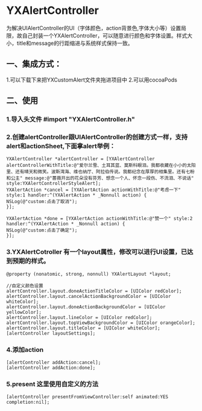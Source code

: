 # YXAlertController
为解决UIAlertController的UI（字体颜色，action背景色,字体大小等）设置局限，故自己封装一个YXAlertController，可以随意进行颜色和字体设置。样式大小，title和message的行距缩进与系统样式保持一致。
## 一、集成方式：
1.可以下载下来把YXCustomAlert文件夹拖进项目中
2.可以用cocoaPods
## 二、使用
### 1.导入头文件 #import "YXAlertController.h"
### 2.创建alertController跟UIAlertController的创建方式一样，支持alert和actionSheet,下面拿alert举例：
	YXAlertController *alertController = [YXAlertController alertControllerWithTitle:@"爱尔兰雪、土耳其蓝、莫斯科眼泪。我都收藏在小小的太阳里、还有晴天和微笑。波斯湾海、维也纳厅、阿拉伯传说。我都纪念在厚厚的相集里。还有七粉和公主" message:@"蔷薇开出的花朵没有芬芳、想念一个人、怀念一段伤、不流泪、不说话" style:YXAlertControllerStyleAlert];
	YXAlertAction *cancel = [YXAlertAction actionWithTitle:@"考虑一下" style:1 handler:^(YXAlertAction * _Nonnull action) {
	NSLog(@"custom:点击了取消");
	}];

	YXAlertAction *done = [YXAlertAction actionWithTitle:@"赞一个" style:2 handler:^(YXAlertAction * _Nonnull action) {
	NSLog(@"custom:点击了确定");
	}];
### 3.YXAlertCotroller 有一个layout属性，修改可以进行UI设置，已达到预期的样式。
	@property (nonatomic, strong, nonnull) YXAlertLayout *layout;

	//自定义颜色设置
	alertController.layout.doneActionTitleColor = [UIColor redColor];
	alertController.layout.cancelActionBackgroundColor = [UIColor whiteColor];
	alertController.layout.doneActionBackgroundColor = [UIColor yellowColor];
	alertController.layout.lineColor = [UIColor redColor];
	alertController.layout.topViewBackgroundColor = [UIColor orangeColor];
	alertController.layout.titleColor = [UIColor whiteColor];
	[alertController layoutSettings];

### 4.添加action
	[alertController addAction:cancel];
	[alertController addAction:done];

### 5.present 这里使用自定义的方法
	[alertController presentFromViewController:self animated:YES completion:nil];




